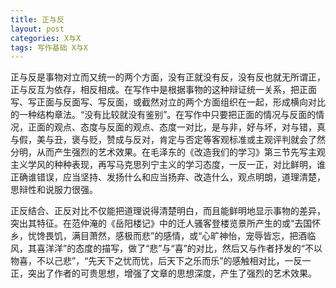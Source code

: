 ```yaml
---
title: 正与反
layout: post
categories: X与X
tags: 写作基础 X与X
---
```


正与反是事物对立而又统一的两个方面，没有正就没有反，没有反也就无所谓正，正与反互为依存，相反相成。在写作中是根据事物的这种辩证统一关系，把正面写、写正面与反面写、写反面，或截然对立的两个方面组织在一起，形成横向对比的一种结构章法。“没有比较就没有鉴别”。在写作中只要把正面的情况与反面的情况，正面的观点、态度与反面的观点、态度一对比，是与非，好与坏，对与错，真与假，美与丑，褒与贬，赞成与反对，肯定与否定等客观标准或主观评判就会了然分明，从而产生强烈的艺术效果。在毛泽东的《改造我们的学习》第三节先写主观主义学风的种种表现，再写马克思列宁主义的学习态度，一反一正，对比鲜明，谁正确谁错误，应当坚持、发扬什么和应当扬弃、改造什么，观点明朗，道理清楚，思辩性和说服力很强。

正反结合、正反对比不仅能把道理说得清楚明白，而且能鲜明地显示事物的差异，突出其特征。在范仲淹的《岳阳楼记》中的迁人骚客登楼览景所产生的或“去国怀乡，忧馋畏饥，满目萧然，感极而悲”的感情，或“心旷神怡，宠辱皆忘，把酒临风，其喜洋洋”的态度的描写，做了“悲”与“喜”的对比，然后又与作者抒发的“不以物喜，不以己悲”，“先天下之忧而忧，后天下之乐而乐”的感触相对比，一反一正，突出了作者的可贵思想，增强了文章的思想深度，产生了强烈的艺术效果。 